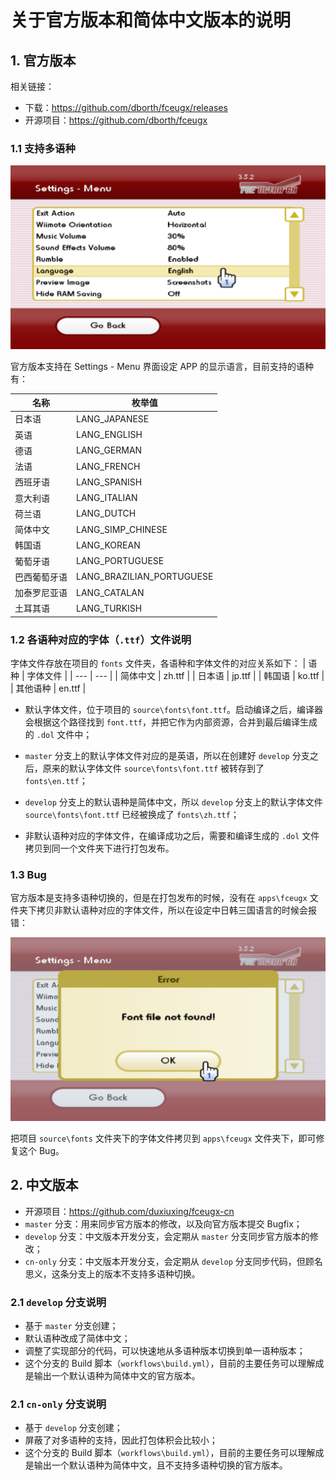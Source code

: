 # 关于官方版本和简体中文版本的说明


## 1. 官方版本

相关链接：
- 下载：<https://github.com/dborth/fceugx/releases>
- 开源项目：<https://github.com/dborth/fceugx>

### 1.1 支持多语种

![设定语言](./set-language.png)

官方版本支持在 Settings - Menu 界面设定 APP 的显示语言，目前支持的语种有：

| 名称 | 枚举值 |
| --- | --- |
| 日本语 | LANG_JAPANESE |
| 英语 | LANG_ENGLISH |
| 德语 | LANG_GERMAN |
| 法语 | LANG_FRENCH |
| 西班牙语 | LANG_SPANISH |
| 意大利语 | LANG_ITALIAN |
| 荷兰语 | LANG_DUTCH |
| 简体中文 | LANG_SIMP_CHINESE |
| 韩国语 | LANG_KOREAN |
| 葡萄牙语 | LANG_PORTUGUESE |
| 巴西葡萄牙语 | LANG_BRAZILIAN_PORTUGUESE |
| 加泰罗尼亚语 | LANG_CATALAN |
| 土耳其语 | LANG_TURKISH |

### 1.2 各语种对应的字体（`.ttf`）文件说明

字体文件存放在项目的 `fonts` 文件夹，各语种和字体文件的对应关系如下：
| 语种 | 字体文件 |
| --- | --- |
| 简体中文 | zh.ttf |
| 日本语 | jp.ttf |
| 韩国语 | ko.ttf |
| 其他语种 | en.ttf |

- 默认字体文件，位于项目的 `source\fonts\font.ttf`。启动编译之后，编译器会根据这个路径找到 `font.ttf`，并把它作为内部资源，合并到最后编译生成的 `.dol` 文件中；

- `master` 分支上的默认字体文件对应的是英语，所以在创建好 `develop` 分支之后，原来的默认字体文件 `source\fonts\font.ttf` 被转存到了 `fonts\en.ttf`；

- `develop` 分支上的默认语种是简体中文，所以 `develop` 分支上的默认字体文件 `source\fonts\font.ttf` 已经被换成了 `fonts\zh.ttf`；

- 非默认语种对应的字体文件，在编译成功之后，需要和编译生成的 `.dol` 文件拷贝到同一个文件夹下进行打包发布。

### 1.3 Bug

官方版本是支持多语种切换的，但是在打包发布的时候，没有在 `apps\fceugx` 文件夹下拷贝非默认语种对应的字体文件，所以在设定中日韩三国语言的时候会报错：

![找不到字体文件](./font-file-not-found.png)

把项目 `source\fonts` 文件夹下的字体文件拷贝到 `apps\fceugx` 文件夹下，即可修复这个 Bug。

## 2. 中文版本

- 开源项目：<https://github.com/duxiuxing/fceugx-cn>
- `master` 分支：用来同步官方版本的修改，以及向官方版本提交 Bugfix；
- `develop` 分支：中文版本开发分支，会定期从 `master` 分支同步官方版本的修改；
- `cn-only` 分支：中文版本开发分支，会定期从 `develop` 分支同步代码，但顾名思义，这条分支上的版本不支持多语种切换。

### 2.1 `develop` 分支说明

- 基于 `master` 分支创建；
- 默认语种改成了简体中文；
- 调整了实现部分的代码，可以快速地从多语种版本切换到单一语种版本；
- 这个分支的 Build 脚本（`workflows\build.yml`），目前的主要任务可以理解成是输出一个默认语种为简体中文的官方版本。


### 2.1 `cn-only` 分支说明

- 基于 `develop` 分支创建；
- 屏蔽了对多语种的支持，因此打包体积会比较小；
- 这个分支的 Build 脚本（`workflows\build.yml`），目前的主要任务可以理解成是输出一个默认语种为简体中文，且不支持多语种切换的官方版本。
